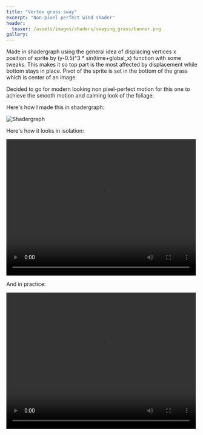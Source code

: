 ```yaml
---
title: "Vertex grass sway"
excerpt: "Non-pixel perfect wind shader"
header:
  teaser: /assets/images/shaders/swaying_grass/banner.png
gallery:
---
```


Made in shadergraph using the general idea of displacing vertices x position of sprite by (y-0.5)^3 * sin(time+global_x) function with some tweaks. This makes it so top part is the most affected by displacement while bottom stays in place. Pivot of the sprite is set in the bottom of the grass which is center of an image.

Decided to go for modern looking non pixel-perfect motion for this one to achieve the smooth motion and calming look of the foliage.

Here's how I made this in shadergraph:

![Shadergraph](../../assets/images/shaders/swaying_grass/swaying_grass_shadergraph.png)




Here's how it looks in isolation:

<video controls src="../../assets/images/shaders/swaying_grass/single_grass.mp4" title="Title" width=500 height=360></video>

And in practice:

<video controls src="../../assets/images/shaders/swaying_grass/grass_in_mountains.mp4" title="Title" width=500 height=360></video>
